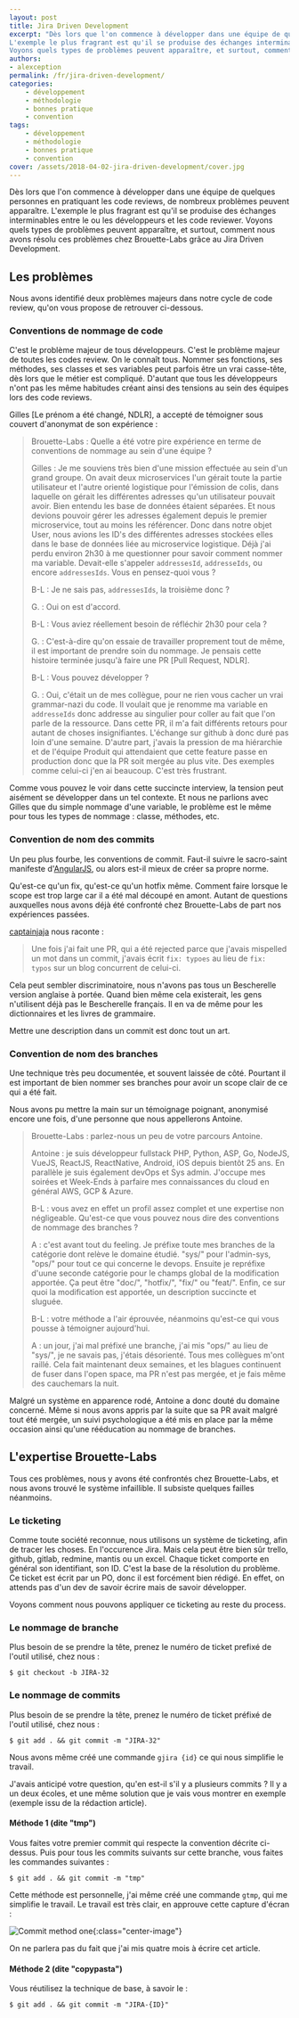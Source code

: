 ```yaml
---
layout: post
title: Jira Driven Development
excerpt: "Dès lors que l'on commence à développer dans une équipe de quelques personnes en pratiquant les code reviews, de nombreux problèmes peuvent apparaître.
L'exemple le plus fragrant est qu'il se produise des échanges interminables entre le ou les développeurs et les code reviewer.
Voyons quels types de problèmes peuvent apparaître, et surtout, comment nous avons résolu ces problèmes chez Brouette-Labs grâce au Jira Driven Development."
authors:
- alexception
permalink: /fr/jira-driven-development/
categories:
    - développement
    - méthodologie
    - bonnes pratique
    - convention
tags:
    - développement
    - méthodologie
    - bonnes pratique
    - convention
cover: /assets/2018-04-02-jira-driven-development/cover.jpg
---
```


Dès lors que l'on commence à développer dans une équipe de quelques personnes en pratiquant les code reviews, de nombreux problèmes peuvent apparaître.
L'exemple le plus fragrant est qu'il se produise des échanges interminables entre le ou les développeurs et les code reviewer.
Voyons quels types de problèmes peuvent apparaître, et surtout, comment nous avons résolu ces problèmes chez Brouette-Labs grâce au Jira Driven Development.

## Les problèmes

Nous avons identifié deux problèmes majeurs dans notre cycle de code review, qu'on vous propose de retrouver ci-dessous.

### Conventions de nommage de code

C'est le problème majeur de tous développeurs. C'est le problème majeur de toutes les codes review. On le connaît tous.
Nommer ses fonctions, ses méthodes, ses classes et ses variables peut parfois être un vrai casse-tête, dès lors que le métier est compliqué.
D'autant que tous les développeurs n'ont pas les même habitudes créant ainsi des tensions au sein des équipes lors des code reviews.

Gilles [Le prénom a été changé, NDLR], a accepté de témoigner sous couvert d'anonymat de son expérience :

> Brouette-Labs : Quelle a été votre pire expérience en terme de conventions de nommage au sein d'une équipe ?
>
> Gilles : Je me souviens très bien d'une mission effectuée au sein d'un grand groupe. On avait deux microservices l'un gérait toute la partie utilisateur et l'autre orienté logistique pour l'émission de colis, dans laquelle on gérait les différentes adresses qu'un utilisateur pouvait avoir. Bien entendu les base de données étaient séparées. Et nous devions pouvoir gérer les adresses également depuis le premier microservice, tout au moins les référencer. Donc dans notre objet User, nous avions les ID's des différentes adresses stockées elles dans le base de données liée au microservice logistique. Déjà j'ai perdu environ 2h30 à me questionner pour savoir comment nommer ma variable. Devait-elle s'appeler `addressesId`, `addresseIds`, ou encore `addressesIds`. Vous en pensez-quoi vous ?
>
> B-L : Je ne sais pas, `addressesIds`, la troisième donc ?
>
> G. : Oui on est d'accord.
>
> B-L : Vous aviez réellement besoin de réfléchir 2h30 pour cela ?
>
> G. : C'est-à-dire qu'on essaie de travailler proprement tout de même, il est important de prendre soin du nommage. Je pensais cette histoire terminée jusqu'à faire une PR [Pull Request, NDLR].
>
> B-L : Vous pouvez développer ?
>
> G. : Oui, c'était un de mes collègue, pour ne rien vous cacher un vrai grammar-nazi du code. Il voulait que je renomme ma variable en `addresseIds` donc addresse au singulier pour coller au fait que l'on parle de la ressource. Dans cette PR, il m'a fait différents retours pour autant de choses insignifiantes. L'échange sur github à donc duré pas loin d'une semaine. D'autre part, j'avais la pression de ma hiérarchie et de l'équipe Produit qui attendaient que cette feature passe en production donc que la PR soit mergée au plus vite. Des exemples comme celui-ci j'en ai beaucoup. C'est très frustrant.

Comme vous pouvez le voir dans cette succincte interview, la tension peut aisément se développer dans un tel contexte. Et nous ne parlions avec Gilles que du simple nommage d'une variable, le problème est le même pour tous les types de nommage : classe, méthodes, etc.

### Convention de nom des commits

Un peu plus fourbe, les conventions de commit. Faut-il suivre le sacro-saint manifeste d'[AngularJS](https://gist.github.com/stephenparish/9941e89d80e2bc58a153), ou alors est-il mieux de créer sa propre norme.

Qu'est-ce qu'un fix, qu'est-ce qu'un hotfix même. Comment faire lorsque le scope est trop large car il a été mal découpé en amont. Autant de questions auxquelles nous avons déjà été confronté chez Brouette-Labs de part nos expériences passées.

[captainjaja]({{site.baseurl}}/authors/captainjaja/) nous raconte :
> Une fois j'ai fait une PR, qui a été rejected parce que j'avais mispelled un mot dans un commit, j'avais écrit `fix: typoes` au lieu de `fix: typos` sur un blog concurrent de celui-ci.

Cela peut sembler discriminatoire, nous n'avons pas tous un Bescherelle version anglaise à portée. Quand bien même cela existerait, les gens n'utilisent déjà pas le Bescherelle français. Il en va de même pour les dictionnaires et les livres de grammaire.

Mettre une description dans un commit est donc tout un art.

### Convention de nom des branches

Une technique très peu documentée, et souvent laissée de côté. Pourtant il est important de bien nommer ses branches pour avoir un scope clair de ce qui a été fait.

Nous avons pu mettre la main sur un témoignage poignant, anonymisé encore une fois, d'une personne que nous appellerons Antoine.

> Brouette-Labs : parlez-nous un peu de votre parcours Antoine.
>
> Antoine : je suis développeur fullstack PHP, Python, ASP, Go, NodeJS, VueJS, ReactJS, ReactNative, Android, iOS depuis bientôt 25 ans. En parallèle je suis également devOps et Sys admin. J'occupe mes soirées et Week-Ends à parfaire
mes connaissances du cloud en général AWS, GCP & Azure.
>
> B-L : vous avez en effet un profil assez complet et une expertise non négligeable. Qu'est-ce que vous pouvez nous dire des conventions de nommage des branches ?
>
> A : c'est avant tout du feeling. Je préfixe toute mes branches de la catégorie dont relève le domaine étudié. "sys/" pour l'admin-sys, "ops/" pour tout ce qui concerne le devops. Ensuite je repréfixe d'uune seconde catégorie pour le champs global de la modification apportée. Ça peut être "doc/", "hotfix/", "fix/" ou "feat/". Enfin, ce sur quoi la modification est apportée, un description succincte et sluguée.
>
> B-L : votre méthode a l'air éprouvée, néanmoins qu'est-ce qui vous pousse à témoigner aujourd'hui.
>
> A : un jour, j'ai mal préfixé une branche, j'ai mis "ops/" au lieu de "sys/", je ne savais pas, j'étais désorienté. Tous mes collègues m'ont raillé. Cela fait maintenant deux semaines, et les blagues continuent de fuser dans l'open space, ma PR n'est pas mergée, et je fais même des cauchemars la nuit.

Malgré un système en apparence rodé, Antoine a donc douté du domaine concerné. Même si nous avons appris par la suite que sa PR avait malgré tout été mergée, un suivi psychologique a été mis en place par la même occasion ainsi qu'une rééducation au nommage de branches.

## L'expertise Brouette-Labs

Tous ces problèmes, nous y avons été confrontés chez Brouette-Labs, et nous avons trouvé le système infaillible. Il subsiste quelques failles néanmoins.

### Le ticketing

Comme toute société reconnue, nous utilisons un système de ticketing, afin de tracer les choses. En l'occurence Jira.
Mais cela peut être bien sûr trello, github, gitlab, redmine, mantis ou un excel. Chaque ticket comporte en général son identifiant, son ID. C'est la base de la résolution du problème. Ce ticket est écrit par un PO, donc il est forcément bien rédigé. En effet, on attends pas d'un dev de savoir écrire mais de savoir développer.

Voyons comment nous pouvons appliquer ce ticketing au reste du process.

### Le nommage de branche

Plus besoin de se prendre la tête, prenez le numéro de ticket prefixé de l'outil utilisé, chez nous :

```
$ git checkout -b JIRA-32
```

### Le nommage de commits

Plus besoin de se prendre la tête, prenez le numéro de ticket préfixé de l'outil utilisé, chez nous :

```
$ git add . && git commit -m "JIRA-32"
```

Nous avons même créé une commande `gjira {id}` ce qui nous simplifie le travail.

J'avais anticipé votre question, qu'en est-il s'il y a plusieurs commits ? Il y a un deux écoles, et une même solution que je vais vous montrer en exemple (exemple issu de la rédaction article).

#### Méthode 1 (dite "tmp")

Vous faites votre premier commit qui respecte la convention décrite ci-dessus. Puis pour tous les commits suivants sur cette branche, vous faites les commandes suivantes :

```
$ git add . && git commit -m "tmp"
```

Cette méthode est personnelle, j'ai même créé une commande `gtmp`, qui me simplifie le travail. Le travail est très clair, en approuve cette capture d'écran :

![Commit method one]({{site.baseurl}}/assets/2018-04-02-jira-driven-development/commit-method1.png){:class="center-image"}

On ne parlera pas du fait que j'ai mis quatre mois à écrire cet article.

#### Méthode 2 (dite "copypasta")

Vous réutilisez la technique de base, à savoir le :

```
$ git add . && git commit -m "JIRA-{ID}"
```

